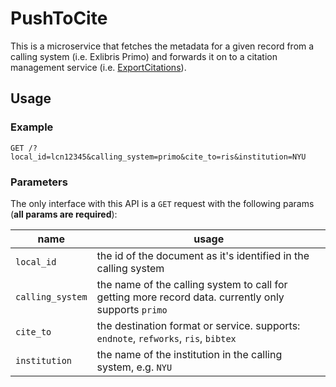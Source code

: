 # PushToCite

This is a microservice that fetches the metadata for a given record from a calling system (i.e. Exlibris Primo) and forwards it on to a citation management service (i.e. [ExportCitations](https://github.com/NYULibraries/export_citations)).

## Usage

### Example
```
GET /?local_id=lcn12345&calling_system=primo&cite_to=ris&institution=NYU
```

### Parameters

The only interface with this API is a `GET` request with the following params (**all params are required**):

|name|usage|
|----|-----|
| `local_id` | the id of the document as it's identified in the calling system |
| `calling_system` | the name of the calling system to call for getting more record data. currently only supports `primo` |
| `cite_to` | the destination format or service. supports: `endnote`, `refworks`, `ris`, `bibtex` |
| `institution` | the name of the institution in the calling system, e.g. `NYU` |
